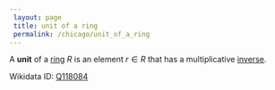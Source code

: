 ```yaml
---
 layout: page
 title: unit of a ring
 permalink: /chicago/unit_of_a_ring
---
```

A **unit** of a [ring](https://defsmath.github.io/DefsMath/ring) $R$ is an element $r\in R$ that has a multiplicative [inverse](https://defsmath.github.io/DefsMath/inverse_element).

Wikidata ID: [Q118084](https://www.wikidata.org/wiki/Q118084)